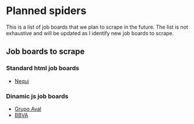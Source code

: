 # Planned spiders

This is a list of job boards that we plan to scrape in the future. The list is not exhaustive and will be updated as I identify new job boards to scrape.

## Job boards to scrape

### Standard html job boards

- [Nequi](https://lapipolnequi.buk.co/trabaja-con-nosotros)

### Dinamic js job boards

- [Grupo Aval](https://career17.sapsf.com/career?company=atodahoras&career%5fns=job%5flisting%5fsummary&navBarLevel=JOB%5fSEARCH&site=VjItaHJ4VmtnZEVBOWFWWnB1V2tIMmtRZz09&_s.crb=iTzVgD4C72fvRMI6e%2bavYRNLfzk7iGOLh49O0i49n8U%3d")
- [BBVA](https://bbva.wd3.myworkdayjobs.com/es/BBVA?locationCountry=e8106cd6a3534f2dba6fdee2d41db89d)
